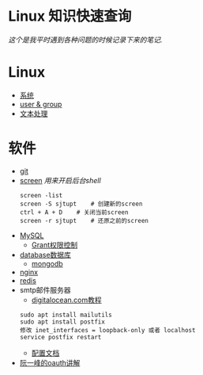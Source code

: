 # Linux 知识快速查询  
*这个是我平时遇到各种问题的时候记录下来的笔记.*

# Linux
* [系统](./linux/system.md)
* [user & group](./linux/user_group.md)
* [文本处理](./text.md)


# 软件
* [git](./git/README.md)
* [screen](./screen.md) *用来开启后台shell*
    ```
    screen -list
    screen -S sjtupt    # 创建新的screen
    ctrl + A + D    # 关闭当前screen
    screen -r sjtupt    # 还原之前的screen
    ```
* [MySQL](./database/README.md)
    * [Grant权限控制](./database/mysql_grant.md)
* [database数据库](./database/README.md)
    * [mongodb](./mongodb.md)
* [nginx](./nginx.md)
* [redis](./redis/README.md)
* smtp邮件服务器
    * [digitalocean.com教程](https://www.digitalocean.com/community/tutorials/how-to-install-and-configure-postfix-as-a-send-only-smtp-server-on-ubuntu-14-04)
    ```
    sudo apt install mailutils
    sudo apt install postfix
    修改 inet_interfaces = loopback-only 或者 localhost
    service postfix restart
    ```
    * [配置文档](http://blog.csdn.net/reage11/article/details/9295005)
* [阮一峰的oauth讲解](http://www.ruanyifeng.com/blog/2014/05/oauth_2_0.html)
